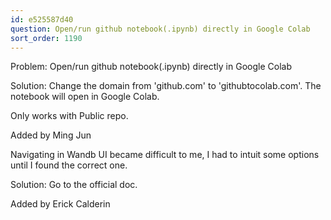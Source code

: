 ```yaml
---
id: e525587d40
question: Open/run github notebook(.ipynb) directly in Google Colab
sort_order: 1190
---
```


Problem: Open/run github notebook(.ipynb) directly in Google Colab

Solution: Change the domain from 'github.com' to 'githubtocolab.com'. The notebook will open in Google Colab.

Only works with Public repo.

Added by Ming Jun

Navigating in Wandb UI became difficult to me, I had to intuit some options until I found the correct one.

Solution: Go to the official doc.

Added by Erick Calderin

